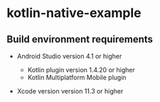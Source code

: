 # kotlin-native-example

## Build environment requirements
- Android Studio version 4.1 or higher
  - Kotlin plugin version 1.4.20 or higher
  - Kotlin Multiplatform Mobile plugin
  
- Xcode version version 11.3 or higher
